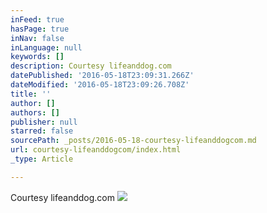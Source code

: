 ```yaml
---
inFeed: true
hasPage: true
inNav: false
inLanguage: null
keywords: []
description: Courtesy lifeanddog.com
datePublished: '2016-05-18T23:09:31.266Z'
dateModified: '2016-05-18T23:09:26.708Z'
title: ''
author: []
authors: []
publisher: null
starred: false
sourcePath: _posts/2016-05-18-courtesy-lifeanddogcom.md
url: courtesy-lifeanddogcom/index.html
_type: Article

---
```

Courtesy lifeanddog.com
![](https://the-grid-user-content.s3-us-west-2.amazonaws.com/cba81a43-de30-4caa-8753-26abc266344d.jpg)